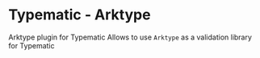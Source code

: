 # Typematic - Arktype

Arktype plugin for Typematic
Allows to use `Arktype` as a validation library for Typematic
